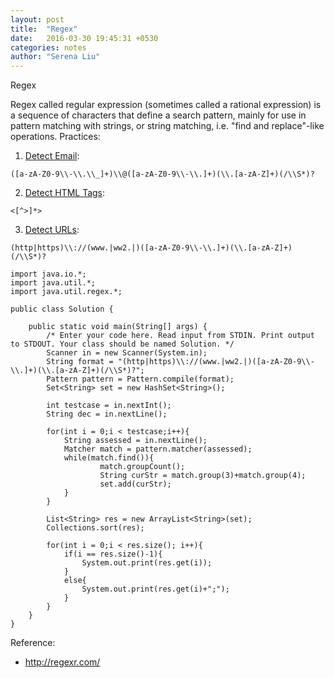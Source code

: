 ```yaml
---
layout: post
title:  "Regex"
date:   2016-03-30 19:45:31 +0530
categories: notes
author: "Serena Liu"
---
```

Regex

Regex called regular expression (sometimes called a rational expression) is a sequence of characters that define a search pattern, mainly for use in pattern matching with strings, or string matching, i.e. "find and replace"-like operations.
Practices:

1. [Detect Email](https://www.hackerrank.com/challenges/detect-the-email-addresses):
```
([a-zA-Z0-9\\-\\.\\_]+)\\@([a-zA-Z0-9\\-\\.]+)(\\.[a-zA-Z]+)(/\\S*)?
```
2. [Detect HTML Tags]():
```
<[^>]*>
```
3. [Detect URLs](https://www.hackerrank.com/challenges/detect-the-domain-name):
```
(http|https)\\://(www.|ww2.|)([a-zA-Z0-9\\-\\.]+)(\\.[a-zA-Z]+)(/\\S*)?
```

  ```
  import java.io.*;
  import java.util.*;
  import java.util.regex.*;

  public class Solution {

      public static void main(String[] args) {
          /* Enter your code here. Read input from STDIN. Print output to STDOUT. Your class should be named Solution. */
          Scanner in = new Scanner(System.in);
          String format = "(http|https)\\://(www.|ww2.|)([a-zA-Z0-9\\-\\.]+)(\\.[a-zA-Z]+)(/\\S*)?";
          Pattern pattern = Pattern.compile(format);
          Set<String> set = new HashSet<String>();

          int testcase = in.nextInt();
          String dec = in.nextLine();

          for(int i = 0;i < testcase;i++){
              String assessed = in.nextLine();
              Matcher match = pattern.matcher(assessed);
              while(match.find()){
                      match.groupCount();
                      String curStr = match.group(3)+match.group(4);
                      set.add(curStr);
              }
          }

          List<String> res = new ArrayList<String>(set);
          Collections.sort(res);

          for(int i = 0;i < res.size(); i++){
              if(i == res.size()-1){
                  System.out.print(res.get(i));
              }
              else{
                  System.out.print(res.get(i)+";");
              }
          }
      }
  }
  ```

Reference:
- http://regexr.com/
